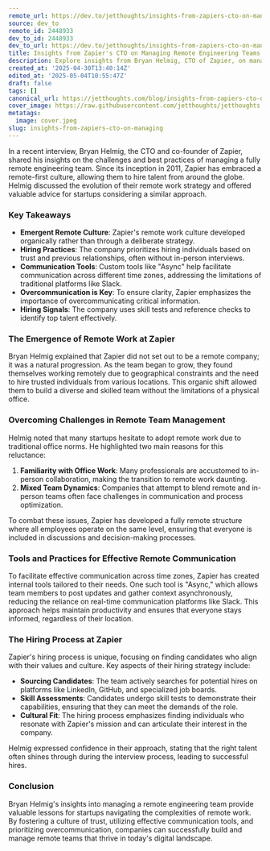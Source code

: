 ```yaml
---
remote_url: https://dev.to/jetthoughts/insights-from-zapiers-cto-on-managing-remote-engineering-teams-43d5
source: dev_to
remote_id: 2448933
dev_to_id: 2448933
dev_to_url: https://dev.to/jetthoughts/insights-from-zapiers-cto-on-managing-remote-engineering-teams-43d5
title: Insights from Zapier's CTO on Managing Remote Engineering Teams
description: Explore insights from Bryan Helmig, CTO of Zapier, on managing remote engineering teams, hiring practices, and effective communication strategies.
created_at: '2025-04-30T13:40:14Z'
edited_at: '2025-05-04T10:55:47Z'
draft: false
tags: []
canonical_url: https://jetthoughts.com/blog/insights-from-zapiers-cto-on-managing/
cover_image: https://raw.githubusercontent.com/jetthoughts/jetthoughts.github.io/master/content/blog/insights-from-zapiers-cto-on-managing/cover.jpeg
metatags:
  image: cover.jpeg
slug: insights-from-zapiers-cto-on-managing
---
```

In a recent interview, Bryan Helmig, the CTO and co-founder of Zapier, shared his insights on the challenges and best practices of managing a fully remote engineering team. Since its inception in 2011, Zapier has embraced a remote-first culture, allowing them to hire talent from around the globe. Helmig discussed the evolution of their remote work strategy and offered valuable advice for startups considering a similar approach.

### Key Takeaways

*   **Emergent Remote Culture**: Zapier's remote work culture developed organically rather than through a deliberate strategy.
*   **Hiring Practices**: The company prioritizes hiring individuals based on trust and previous relationships, often without in-person interviews.
*   **Communication Tools**: Custom tools like "Async" help facilitate communication across different time zones, addressing the limitations of traditional platforms like Slack.
*   **Overcommunication is Key**: To ensure clarity, Zapier emphasizes the importance of overcommunicating critical information.
*   **Hiring Signals**: The company uses skill tests and reference checks to identify top talent effectively.

### The Emergence of Remote Work at Zapier

Bryan Helmig explained that Zapier did not set out to be a remote company; it was a natural progression. As the team began to grow, they found themselves working remotely due to geographical constraints and the need to hire trusted individuals from various locations. This organic shift allowed them to build a diverse and skilled team without the limitations of a physical office.

### Overcoming Challenges in Remote Team Management

Helmig noted that many startups hesitate to adopt remote work due to traditional office norms. He highlighted two main reasons for this reluctance:

1.  **Familiarity with Office Work**: Many professionals are accustomed to in-person collaboration, making the transition to remote work daunting.
2.  **Mixed Team Dynamics**: Companies that attempt to blend remote and in-person teams often face challenges in communication and process optimization.

To combat these issues, Zapier has developed a fully remote structure where all employees operate on the same level, ensuring that everyone is included in discussions and decision-making processes.

### Tools and Practices for Effective Remote Communication

To facilitate effective communication across time zones, Zapier has created internal tools tailored to their needs. One such tool is "Async," which allows team members to post updates and gather context asynchronously, reducing the reliance on real-time communication platforms like Slack. This approach helps maintain productivity and ensures that everyone stays informed, regardless of their location.

### The Hiring Process at Zapier

Zapier's hiring process is unique, focusing on finding candidates who align with their values and culture. Key aspects of their hiring strategy include:

*   **Sourcing Candidates**: The team actively searches for potential hires on platforms like LinkedIn, GitHub, and specialized job boards.
*   **Skill Assessments**: Candidates undergo skill tests to demonstrate their capabilities, ensuring that they can meet the demands of the role.
*   **Cultural Fit**: The hiring process emphasizes finding individuals who resonate with Zapier's mission and can articulate their interest in the company.

Helmig expressed confidence in their approach, stating that the right talent often shines through during the interview process, leading to successful hires.

### Conclusion

Bryan Helmig's insights into managing a remote engineering team provide valuable lessons for startups navigating the complexities of remote work. By fostering a culture of trust, utilizing effective communication tools, and prioritizing overcommunication, companies can successfully build and manage remote teams that thrive in today's digital landscape.